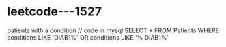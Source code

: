 # leetcode---1527
patients with a condition
// code in mysql
SELECT *
FROM Patients
WHERE
  conditions LIKE 'DIAB1%'
  OR conditions LIKE '% DIAB1%'
